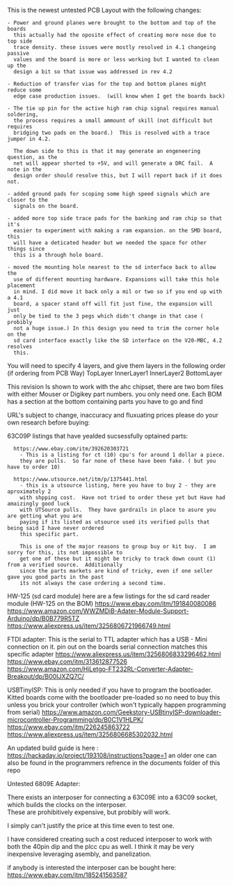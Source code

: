 This is the newest untested PCB Layout with the following changes: 

    - Power and ground planes were brought to the bottom and top of the boards 
      this actually had the oposite effect of creating more nose due to top side 
      trace density. these issues were mostly resolved in 4.1 changeing passive 
      values and the board is more or less working but I wanted to clean up the 
      design a bit so that issue was addressed in rev 4.2

    - Reduction of transfer vias for the top and bottom planes might reduce some
      edge case production issues.  (will know when I get the boards back)

    - The tie up pin for the active high ram chip signal requires manual soldering, 
      the process requires a small ammount of skill (not difficult but requires
      bridging two pads on the board.)  This is resolved with a trace jumper in 4.2.

      The down side to this is that it may generate an engeneering question, as the
      net will appear shorted to +5V, and will generate a DRC fail.  A note in the 
      design order should resolve this, but I will report back if it does not.
      
    - added ground pads for scoping some high speed signals which are closer to the 
      signals on the board.

    - added more top side trace pads for the banking and ram chip so that it's 
      easier to experiment with making a ram expansion. on the SMD board, this 
      will have a deticated header but we needed the space for other things since 
      this is a through hole board. 

    - moved the mounting hole nearest to the sd interface back to allow the 
      use of different mounting hardware. Expansions will take this hole placement
      in mind. I did move it back only a mil or two so if you end up with a 4.1
      board, a spacer stand off will fit just fine, the expansion will just 
      only be tied to the 3 pegs which didn't change in that case ( probibly 
      not a huge issue.) In this design you need to trim the corner hole on the
      sd card interface exactly like the SD interface on the V20-MBC, 4.2 resolves
      this.  


You will need to specify 4 layers, and give them layers in the following order (if ordering from PCB Way)
  TopLayer
  InnerLayer1
  InnerLayer2
  BottomLayer

This revision Is shown to work with the ahc chipset, there are two bom files with either Mouser 
or Digikey part numbers. you only need one.  Each BOM has a section at the bottom containing 
parts you have to go and find 

URL's subject to change, inaccuracy and fluxuating prices please do your own research before buying: 

  63C09P listings that have yealded sucsessfully optained parts:

      https://www.ebay.com/itm/392620303721  
        - This is a listing for ct (10) cpu's for around 1 dollar a piece.  
        they are pulls.  So far none of these have been fake. ( but you have to order 10)

      https://www.utsource.net/itm/p/1375441.html
        - this is a utsource listing, here you have to buy 2 - they are aproximately 2 
        with shpping cost.  Have not tried to order these yet but Have had amaizingly good luck 
        with UTSource pulls.  They have gardrails in place to asure you are getting what you are 
        paying if its listed as utsource used its verified pulls that being said I have never ordered
        this specific part. 

        This is one of the major reasons to group buy or kit buy.  I am sorry for this, its not impossible to 
        get one of these but it might be tricky to track down count (1) from a verified source.  Additionally
        since the parts markets are kind of tricky, even if one seller gave you good parts in the past 
        its not always the case ordering a second time.

  HW-125 (sd card module)
      here are a few listings for the sd card reader module (HW-125 on the BOM)
      https://www.ebay.com/itm/191840080086
      https://www.amazon.com/WWZMDiB-Adater-Module-Support-Arduino/dp/B0B779R5TZ
      https://www.aliexpress.us/item/3256806721966749.html

  FTDI adapter: 
      This is the serial to TTL adapter which has a USB - Mini connection on it.
      pin out on the boards serial connection matches this specific adapter
      https://www.aliexpress.us/item/3256806833296462.html
      https://www.ebay.com/itm/313612877526
      https://www.amazon.com/HiLetgo-FT232RL-Converter-Adapter-Breakout/dp/B00IJXZQ7C/

  USBTinyISP:
      This is only needed if you have to program the bootloader.
      Kitted boards come with the bootloader pre-loaded so no need to buy this unless you
      brick your controller (which won't typically happen programming from serial)
      https://www.amazon.com/Geekstory-USBtinyISP-downloader-microcontroller-Programming/dp/B0C1V1HLPK/
      https://www.ebay.com/itm/226245863722
      https://www.aliexpress.us/item/3256806685302032.html

An updated build guide is here : https://hackaday.io/project/193108/instructions?page=1
an older one can also be found in the programmers refrence in the documents folder of this repo

Untested 6809E Adapter:

There exists an interposer for connecting a 63C09E into a 63C09 socket, which builds the clocks on the interposer.  
These are prohibitively expensive, but probibly will work.

I simply can't justify the price at this time even to test one.

I have considered creating such a cost reduced interposer to work with both the 40pin dip and the plcc cpu as well.
I think it may be very inexpensive leveraging asembly, and panelization. 

if anybody is interested the interposer can be bought here: 
https://www.ebay.com/itm/185241563587

